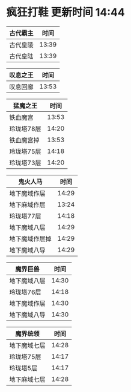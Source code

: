 # 疯狂打鞋 更新时间 14:44

| 古代霸主   | 时间    |
|--------|-------|
| 古代皇陵 | 13:39 |
| 古代皇陆 | 13:39 |

| 叹息之王   | 时间    |
|--------|-------|
| 叹息回廊 | 13:53 |

| 猛魔之王   | 时间    |
|--------|-------|
| 铁血魔宫 | 13:53 |
| 玲珑塔78层 | 14:20 |
| 铁血魔宫掉 | 13:53 |
| 玲珑塔75层 | 14:18 |
| 玲珑塔73层 | 14:20 |

| 鬼火人马   | 时间    |
|--------|-------|
| 地下魔域作层 | 14:29 |
| 地下麻域作层 | 13:24 |
| 玲珑塔77层 | 14:18 |
| 地下魔域八层 | 14:29 |
| 地下魔域作层掉 | 14:29 |
| 地下魔域八导 | 14:29 |

| 魔界巨兽   | 时间    |
|--------|-------|
| 地下魔域八层 | 14:30 |
| 玲珑塔76层 | 14:18 |
| 地下魔域作层 | 14:30 |
| 地下魔域八导 | 14:30 |

| 魔界统领   | 时间    |
|--------|-------|
| 地下魔域七层 | 14:28 |
| 玲珑塔75层 | 14:17 |
| 玲珑塔5层 | 14:17 |
| 地下麻域七层 | 14:28 |